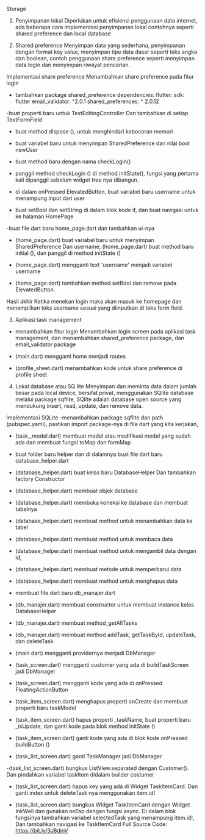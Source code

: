 Storage

1. Penyimpanan lokal
Diperlukan untuk efisiensi penggunaan data internet, ada beberapa cara implementasi penyimpanan lokal contohnya seperti shared preference dan local database

2. Shared preference
Menyimpan data yang sederhana, penyimpanan dengan format key value, menyimpan tipe data dasar seperti teks angka dan boolean, contoh penggunaan share preference seperti menyimpan data login dan menyimpan riwayat pencarian.

Implementasi share preference
Menambahkan share preference pada fitur login
- tambahkan package shared_preference
dependencies:
flutter:
sdk: flutter
email_validator: ^2.0.1
shared_preferences: ^ 2.0.12

-buat properti baru untuk TextEditingController Dan tambahkan di setiap TextFormField

- buat method dispose (), untuk menghindari kebocoran memori

- buat variabel baru untuk menyimpan SharedPreference dan nilai bool newUser

- buat method baru dengan nama checkLogin()

- panggil method checkLogin () di method initState(), fungsi yang pertama kali dipanggil sebelum widget tree nya dibangun.

- di dalam onPressed ElevatedButton, buat variabel baru username untuk menampung input dari user

- buat setBool dan setString di dalam blok kode if, dan buat navigasi untuk ke halaman HomePage

-buat file dart baru home_page.dart dan tambahkan ui-nya

- (home_page.dart) buat variabel baru untuk menyimpan SharedPreference Dan username, (home_page.dart) buat method baru initial (), dan panggil di method initState ()

- (home_page.dart) mengganti text 'username' menjadi variabel username

- (home_page.dart) tambahkan method setBool dan remove pada ElevatedButton.

Hasil akhir
Ketika menekan login maka akan masuk ke homepage dan menampilkan teks username sesuai yang diinputkan di teks form field.

3. Aplikasi task management

- menambahkan fitur login
Menambahkan login screen pada aplikasi task management, dan menambahkan shared_preference package, dan email_validator package

- (main.dart) mengganti home menjadi routes

- (profile_sheet.dart) menambahkan kode untuk share preference di profile sheet

4. Lokal database atau SQ lite
Menyimpan dan meminta data dalam jumlah besar pada local device, bersifat privat, menggunakan SQlite database melalui package sqflite, SQlite adalah database open source yang mendukung insert, read, update, dan remove data.

Implementasi SQLite
-menambahkan package sqflite dan path (pubspec.yaml), pastikan import package-nya di file dart yang kita kerjakan,

- (task_,model.dart) membuat model atau modifikasi model yang sudah ada dan membuat fungsi toMap dan formMap

- buat folder baru helper dan di dalamnya buat file dart baru database_helper.dart

- (database_helper.dart) buat kelas baru DatabaseHelper Dan tambahkan factory Constructor

- (database_helper.dart) membuat objek database

- (database_helper.dart) membuka koneksi ke database dan membuat tabelnya

- (database_helper.dart) membuat method untuk menambahkan data ke tabel

- (database_helper.dart) membuat method untuk membaca data

- (database_helper.dart) membuat method untuk mengambil data dengan id,

- (database_helper.dart) membuat metode untuk memperbarui data

- (database_helper.dart) membuat method untuk menghapus data

- membuat file dart baru db_manajer.dart

- (db_manajer.dart) membuat constructor untuk membuat instance kelas DatabaseHelper

- (db_manajer.dart) membuat method_getAllTasks

- (db_manajer.dart) membuat method addTask, getTaskById, updateTask, dan deleteTask

- (main dart) mengganti providernya menjadi DbManager

- (task_screen.dart) mengganti customer yang ada di buildTaskScreen jadi DbManager

- (task_screen.dart) mengganti kode yang ada di onPressed FloatingActionButton

- (task_item_screen.dart) menghapus properti onCreate dan membuat properti baru taskModel

- (task_item_screen.dart) hapus properti _taskName, buat properti baru _isUpdate, dan ganti kode pada blok method initState ()

- (task_item_screen.dart) ganti kode yang ada di blok kode onPressed buildButton ()

- (task_list_screen.dart) ganti TaskManager jadi DbManager

-(task_list_screen.dart) bungkus ListView.separated dengan Customer<DbManager>(). Dan pindahkan variabel taskItem didalam builder costumer

- (task_list_screen.dart) hapus key yang ada di Widget TaskItemCard. Dan ganti index untuk deleteTask nya menggunakan item.id!

- (task_list_screen.dart) bungkus Widget TaskItemCard dengan Widget InkWell dan gunakan onTap dengan fungsi async. Di dalam blok fungsinya tambahkan variabel selectedTask yang menampung item.id!, Dan tambahkan navigasi ke TaskItemCard
Full Source Code:
https://bit.ly/3J8dinV